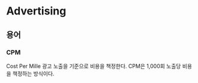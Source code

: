 # Advertising

## 용어 

### CPM

Cost Per Mille 광고 노출을 기준으로 비용을 책정한다.  CPM은 1,000회 노출당 비용을 책정하는 방식이다. 





